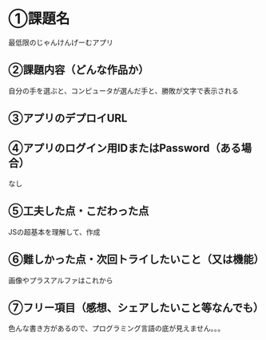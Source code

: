 # ①課題名
最低限のじゃんけんげーむアプリ

## ②課題内容（どんな作品か）
自分の手を選ぶと、コンピュータが選んだ手と、勝敗が文字で表示される

## ③アプリのデプロイURL


## ④アプリのログイン用IDまたはPassword（ある場合）
なし

## ⑤工夫した点・こだわった点
JSの超基本を理解して、作成

## ⑥難しかった点・次回トライしたいこと（又は機能）
画像やプラスアルファはこれから

## ⑦フリー項目（感想、シェアしたいこと等なんでも）
色んな書き方があるので、プログラミング言語の底が見えません。。。